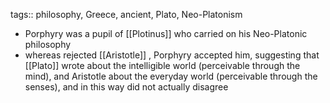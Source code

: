 tags:: philosophy, Greece, ancient, Plato, Neo-Platonism

- Porphyry was a pupil of [[Plotinus]] who carried on his Neo-Platonic philosophy
- whereas rejected [[Aristotle]] , Porphyry accepted him, suggesting that [[Plato]] wrote about the intelligible world (perceivable through the mind), and Aristotle about the everyday world (perceivable through the senses), and in this way did not actually disagree